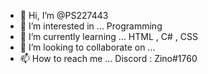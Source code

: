 - 👋 Hi, I’m @PS227443
- 👀 I’m interested in ... Programming
- 🌱 I’m currently learning ... HTML , C# , CSS
- 💞️ I’m looking to collaborate on ...
- 📫 How to reach me ... Discord : Zino#1760

<!---
PS227443/PS227443 is a ✨ special ✨ repository because its `README.md` (this file) appears on your GitHub profile.
You can click the Preview link to take a look at your changes.
--->
